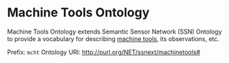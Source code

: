 # Machine Tools Ontology

Machine Tools Ontology extends Semantic Sensor Network (SSN) Ontology to provide a vocabulary for describing [machine tools](https://en.wikipedia.org/wiki/Machine_tool), its observations, etc.

Prefix: `mcht`
Ontology URI: http://purl.org/NET/ssnext/machinetools#
